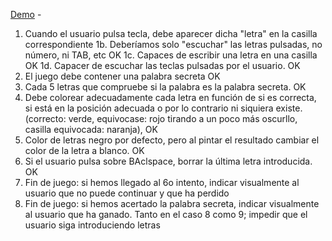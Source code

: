 
[Demo](https://omiras.github.io/wordable/) - 

1. Cuando el usuario pulsa tecla, debe aparecer dicha "letra" en la casilla correspondiente
  1b. Deberíamos solo "escuchar" las letras pulsadas, no número, ni TAB, etc OK
  1c. Capaces de escribir una letra en una casilla OK
  1d. Capacer de escuchar las teclas pulsadas por el usuario. OK
2. El juego debe contener una palabra secreta OK
3. Cada 5 letras que compruebe si la palabra es la 
palabra secreta. OK
4. Debe colorear adecuadamente cada letra en función
de si es correcta, si está en la posición adecuada
o por lo contrario ni siquiera existe. (correcto: verde, equivocase: rojo tirando a un
     poco más oscurllo, casilla equivocada: naranja), OK
6. Color de letras negro por defecto, pero al pintar 
el resultado cambiar el color de la letra a blanco. OK
7. Si el usuario pulsa sobre BAclspace, borrar la última letra introducida. OK
8. Fin de juego: si hemos llegado al 6o intento, indicar visualmente al usuario que no puede 
continuar y que ha perdido
9. Fin de juego: si hemos acertado la palabra secreta, indicar visualmente al usuario que ha
ganado. Tanto en el caso 8 como 9; impedir que el usuario siga introduciendo letras

